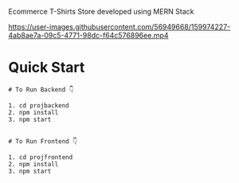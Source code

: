 Ecommerce T-Shirts Store developed using MERN Stack




https://user-images.githubusercontent.com/56949668/159974227-4ab8ae7a-09c5-4771-98dc-f64c576896ee.mp4


# Quick Start
```
# To Run Backend 👇

1. cd projbackend
2. npm install
3. npm start


# To Run Frontend 👇

1. cd projfrontend
2. npm install
3. npm start

```
